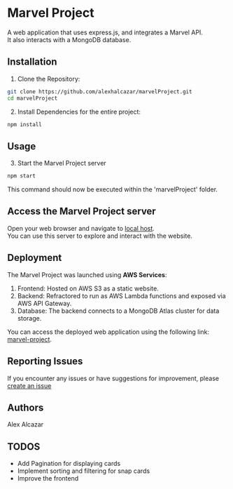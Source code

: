 # Marvel Project

A web application that uses express.js, and integrates a Marvel API.  
It also interacts with a MongoDB database.

## Installation

1. Clone the Repository:

```bash
git clone https://github.com/alexhalcazar/marvelProject.git
cd marvelProject
```

2. Install Dependencies for the entire project:

```bash
npm install
```

## Usage

3. Start the Marvel Project server

```bash
npm start
```

This command should now be executed within the 'marvelProject' folder.

## Access the Marvel Project server

Open your web browser and navigate to [local host](http://localhost:3000). <br>
You can use this server to explore and interact with the website.

## Deployment

The Marvel Project was launched using **AWS Services**:

1. Frontend: Hosted on AWS S3 as a static website.
2. Backend: Refractored to run as AWS Lambda functions and exposed via AWS API Gateway.
3. Database: The backend connects to a MongoDB Atlas cluster for data storage.

You can access the deployed web application using the following link:  
[marvel-project](http://marvel-project.com).

## Reporting Issues

If you encounter any issues or have suggestions for improvement, please [create an issue](https://github.com/alexhalcazar/marvelProject/issues)

## Authors

Alex Alcazar

## TODOS

<ul>
    <li>Add Pagination for displaying cards</li>
    <li>Implement sorting and filtering for snap cards</li>
    <li>Improve the frontend</li>
</ul>
